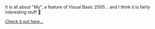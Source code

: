 It is all about "My", a feature of Visual Basic 2005... and I think it is fairly interesting stuff 🙂

[Check it out here...](http://msdn.microsoft.com/msdnmag/issues/04/05/VisualBasic2005/default.aspx)

